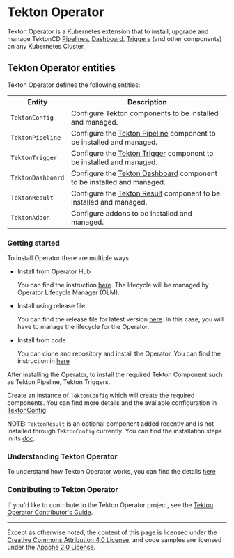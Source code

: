 <!--
---
title: "Operator"
linkTitle: "Operator"
weight: 2
description: >
  Manage Tekton CI/CD Building Blocks
cascade:
  github_project_repo: https://github.com/tektoncd/operator
---
-->
# Tekton Operator

Tekton Operator is a Kubernetes extension that to install, upgrade and
manage TektonCD [Pipelines](https://github.com/tektoncd/pipeline),
[Dashboard](https://github.com/tektoncd/dashboard),
[Triggers](https://github.com/tektoncd/triggers) (and other
components) on any Kubernetes Cluster.

## Tekton Operator entities

Tekton Operator defines the following entities:

<table>
  <tr>
    <th>Entity</th>
    <th>Description</th>
  </tr>
  <tr>
    <td><code>TektonConfig</code></td>
    <td>Configure Tekton components to be installed and managed.</td>
  </tr>
  <tr>
    <td><code>TektonPipeline</code></td>
    <td>Configure the <a HREF="https://github.com/tektoncd/pipeline">Tekton Pipeline</a> component to be installed and managed.</td>
  </tr>
  <tr>
    <td><code>TektonTrigger</code></td>
    <td>Configure the <a HREF="https://github.com/tektoncd/triggers">Tekton Trigger</a> component to be installed and managed.</td>
  </tr>
  <tr>
    <td><code>TektonDashboard</code></td>
    <td>Configure the <a HREF="https://github.com/tektoncd/dashboard">Tekton Dashboard</a> component to be installed and managed.</td>
  </tr>
  <tr>
    <td><code>TektonResult</code></td>
    <td>Configure the <a HREF="https://github.com/tektoncd/results">Tekton Result</a> component to be installed and managed.</td>
  </tr>
  <tr>
    <td><code>TektonAddon</code></td>
    <td>Configure addons to be installed and managed.</td>
  </tr>
</table>

### Getting started

To install Operator there are multiple ways

- Install from Operator Hub 
  
  You can find the instruction [here](https://operatorhub.io/operator/tektoncd-operator). The lifecycle will be managed by Operator Lifecycle Manager (OLM).

- Install using release file
  
  You can find the release file for latest version [here](https://github.com/tektoncd/operator/releases). In this case, you will have to manage the lifecycle for the Operator.

- Install from code

  You can clone and repository and install the Operator. You can find the instruction in [here](../DEVELOPMENT.md)

After installing the Operator, to install the required Tekton Component such as Tekton Pipeline, Tekton Triggers.

Create an instance of `TektonConfig` which will create the required components. You can find more details and the available configuration in [TektonConfig](TektonConfig.md).

NOTE: `TektonResult` is an optional component added recently and is not installed through `TektonConfig` currently. You can find the installation steps in its [doc](TektonResult.md).


### Understanding Tekton Operator

To understand how Tekton Operator works, you can find the details [here](TektonOperator.md)


### Contributing to Tekton Operator

If you'd like to contribute to the Tekton Operator project, see the [Tekton Operator Contributor's Guide](https://github.com/tektoncd/operator/blob/main/CONTRIBUTING.md).

---

Except as otherwise noted, the content of this page is licensed under the
[Creative Commons Attribution 4.0 License](https://creativecommons.org/licenses/by/4.0/),
and code samples are licensed under the
[Apache 2.0 License](https://www.apache.org/licenses/LICENSE-2.0).
